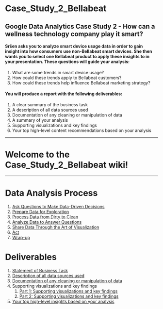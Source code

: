 # Case_Study_2_Bellabeat
## Google Data Analytics Case Study 2 - How can a wellness technology company play it smart?

#### Sršen asks you to analyze smart device usage data in order to gain insight into how consumers use non-Bellabeat smart devices. She then wants you to select one Bellabeat product to apply these insights to in your presentation. These questions will guide your analysis:
1. What are some trends in smart device usage?
2. How could these trends apply to Bellabeat customers?
3. How could these trends help influence Bellabeat marketing strategy?

#### You will produce a report with the following deliverables:
1. A clear summary of the business task
2. A description of all data sources used
3. Documentation of any cleaning or manipulation of data
4. A summary of your analysis
5. Supporting visualizations and key findings
6. Your top high-level content recommendations based on your analysis

***

# Welcome to the Case_Study_2_Bellabeat wiki!

***

# Data Analysis Process
1. [Ask Questions to Make Data-Driven Decisions](https://github.com/bsharphd/Case_Study_2_Bellabeat/wiki/1.-Ask)
2. [Prepare Data for Exploration](https://github.com/bsharphd/Case_Study_2_Bellabeat/wiki/2.-Prepare)
3. [Process Data from Dirty to Clean](https://github.com/bsharphd/Case_Study_2_Bellabeat/wiki/3.-Process)
4. [Analyze Data to Answer Questions](https://github.com/bsharphd/Case_Study_2_Bellabeat/wiki/4.-Analyze)
5. [Share Data Through the Art of Visualization](https://github.com/bsharphd/Case_Study_2_Bellabeat/wiki/5.-Share)
6. [Act](https://github.com/bsharphd/Case_Study_2_Bellabeat/wiki/6.-Act)
7. [Wrap-up](https://github.com/bsharphd/Case_Study_2_Bellabeat/wiki/7.-Wrap-up)

# Deliverables
1. [Statement of Business Task](https://github.com/bsharphd/Case_Study_2_Bellabeat/wiki/1.1-Deliverable)
2. [Description of all data sources used](https://github.com/bsharphd/Case_Study_2_Bellabeat/wiki/2.1-Deliverable)
3. [Documentation of any cleaning or manipulation of data](https://github.com/bsharphd/Case_Study_2_Bellabeat/wiki/3.1-Deliverable)
4. Supporting visualizations and key findings
     1. [Part 1: Supporting visualizations and key findings](https://github.com/bsharphd/Case_Study_2_Bellabeat/wiki/4.1-Deliverable)
     2. [Part 2: Supporting visualizations and key findings](https://github.com/bsharphd/Case_Study_2_Bellabeat/wiki/4.2-Deliverable)
5. [Your top high-level insights based on your analysis](https://github.com/bsharphd/Case_Study_2_Bellabeat/wiki/5.1-Deliverable)
